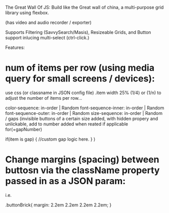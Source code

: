 The Great Wall Of JS: Build like the Great wall of china, a multi-purpose grid library using flexbox.


(has video and audio recorder / exporter)

Supports Filtering (SavvySearch/Masis), Resizeable Grids, and Button support inlucing multi-select (ctrl-click.)

Features:

# num of items per row (using media query for small screens / devices):

use css (or classname in JSON config file) .item width 25% (1/4) or (1/n) to adjust the number of items per row...

color-sequence: in-order | Random
font-sequence-inner: in-order | Random
font-sequence-outer: in-order | Random
size-sequence: in-order | Random / gaps (invisible buttons of a certain size added, with hidden propery and unlickable, add to number added when reated if applicable 
for(+gapNumber)

if(item is gap)
{
	//custom gap logic here.
}
)

# Change margins (spacing) between buttosn via the className property passed in as a JSON param: 

i.e. 

.buttonBrick{
	margin: 2.2em 2.2em 2.2em 2.2em;
}